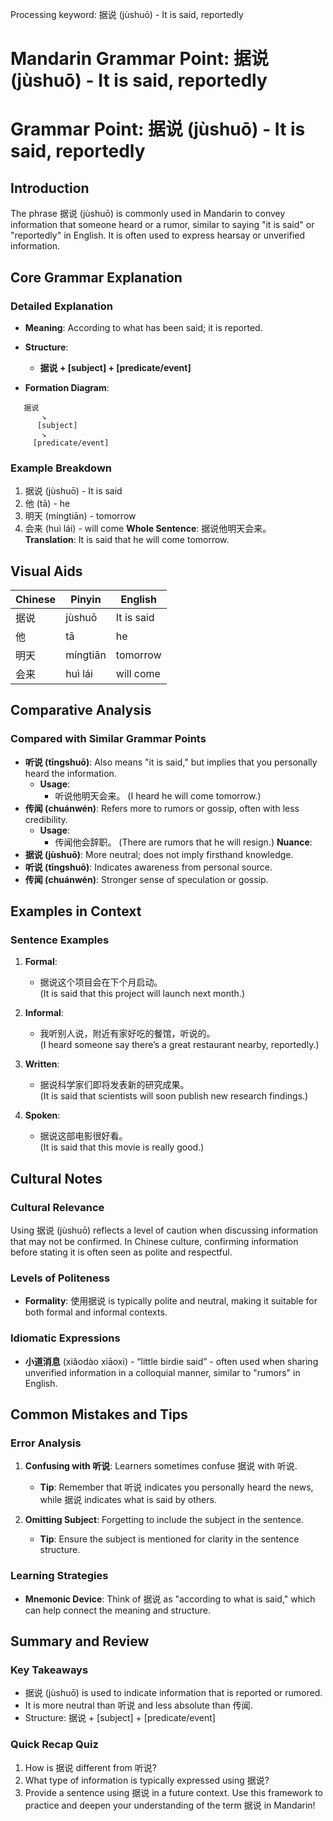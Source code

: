 Processing keyword: 据说 (jùshuō) - It is said, reportedly
# Mandarin Grammar Point: 据说 (jùshuō) - It is said, reportedly
# Grammar Point: 据说 (jùshuō) - It is said, reportedly
## Introduction
The phrase 据说 (jùshuō) is commonly used in Mandarin to convey information that someone heard or a rumor, similar to saying "it is said" or "reportedly" in English. It is often used to express hearsay or unverified information.
## Core Grammar Explanation
### Detailed Explanation
- **Meaning**: According to what has been said; it is reported.
- **Structure**: 
  - **据说 + [subject] + [predicate/event]**
  
- **Formation Diagram**:
```
   据说
       ↘
      [subject]
       ↘
     [predicate/event]
```
### Example Breakdown
1. 据说 (jùshuō) - It is said
2. 他 (tā) - he
3. 明天 (míngtiān) - tomorrow
4. 会来 (huì lái) - will come
**Whole Sentence**: 据说他明天会来。  
**Translation**: It is said that he will come tomorrow.
## Visual Aids
| Chinese      | Pinyin          | English                    |
|--------------|------------------|----------------------------|
| 据说         | jùshuō           | It is said                 |
| 他           | tā               | he                         |
| 明天         | míngtiān         | tomorrow                   |
| 会来         | huì lái          | will come                  |
## Comparative Analysis
### Compared with Similar Grammar Points
- **听说 (tīngshuō)**: Also means "it is said," but implies that you personally heard the information.
  - **Usage**: 
    - 听说他明天会来。 (I heard he will come tomorrow.)
- **传闻 (chuánwén)**: Refers more to rumors or gossip, often with less credibility.
  - **Usage**: 
    - 传闻他会辞职。 (There are rumors that he will resign.)
**Nuance**: 
- **据说 (jùshuō)**: More neutral; does not imply firsthand knowledge.
- **听说 (tīngshuō)**: Indicates awareness from personal source.
- **传闻 (chuánwén)**: Stronger sense of speculation or gossip.
## Examples in Context
### Sentence Examples
1. **Formal**: 
   - 据说这个项目会在下个月启动。  
   (It is said that this project will launch next month.)
  
2. **Informal**: 
   - 我听别人说，附近有家好吃的餐馆，听说的。  
   (I heard someone say there’s a great restaurant nearby, reportedly.)
  
3. **Written**: 
   - 据说科学家们即将发表新的研究成果。  
   (It is said that scientists will soon publish new research findings.)
  
4. **Spoken**: 
   - 据说这部电影很好看。  
   (It is said that this movie is really good.)
## Cultural Notes
### Cultural Relevance
Using 据说 (jùshuō) reflects a level of caution when discussing information that may not be confirmed. In Chinese culture, confirming information before stating it is often seen as polite and respectful.
### Levels of Politeness
- **Formality**: 使用据说 is typically polite and neutral, making it suitable for both formal and informal contexts.
### Idiomatic Expressions
- **小道消息** (xiǎodào xiāoxi) - “little birdie said” - often used when sharing unverified information in a colloquial manner, similar to "rumors" in English.
## Common Mistakes and Tips
### Error Analysis
1. **Confusing with 听说**: Learners sometimes confuse 据说 with 听说.
   - **Tip**: Remember that 听说 indicates you personally heard the news, while 据说 indicates what is said by others.
  
2. **Omitting Subject**: Forgetting to include the subject in the sentence.
   - **Tip**: Ensure the subject is mentioned for clarity in the sentence structure.
### Learning Strategies
- **Mnemonic Device**: Think of 据说 as "according to what is said," which can help connect the meaning and structure.
## Summary and Review
### Key Takeaways
- 据说 (jùshuō) is used to indicate information that is reported or rumored.
- It is more neutral than 听说 and less absolute than 传闻.
- Structure: 据说 + [subject] + [predicate/event]
### Quick Recap Quiz
1. How is 据说 different from 听说?
2. What type of information is typically expressed using 据说?
3. Provide a sentence using 据说 in a future context.
Use this framework to practice and deepen your understanding of the term 据说 in Mandarin!
